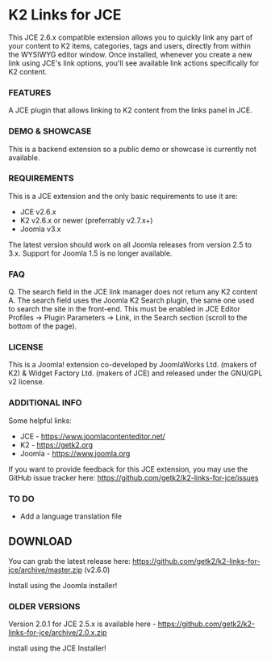 K2 Links for JCE
=========

This JCE 2.6.x compatible extension allows you to quickly link any part of your content to K2 items, categories, tags and users, directly from within the WYSIWYG editor window. Once installed, whenever you create a new link using JCE's link options, you'll see available link actions specifically for K2 content.

### FEATURES
A JCE plugin that allows linking to K2 content from the links panel in JCE.

### DEMO & SHOWCASE
This is a backend extension so a public demo or showcase is currently not available.

### REQUIREMENTS
This is a JCE extension and the only basic requirements to use it are:

- JCE v2.6.x
- K2 v2.6.x or newer (preferrably v2.7.x+)
- Joomla v3.x

The latest version should work on all Joomla releases from version 2.5 to 3.x. Support for Joomla 1.5 is no longer available.

### FAQ
Q. The search field in the JCE link manager does not return any K2 content
A. The search field uses the Joomla K2 Search plugin, the same one used to search the site in the front-end. This must be enabled in JCE Editor Profiles -> Plugin Parameters -> Link, in the Search section (scroll to the bottom of the page).

### LICENSE
This is a Joomla! extension co-developed by JoomlaWorks Ltd. (makers of K2) & Widget Factory Ltd. (makers of JCE) and released under the GNU/GPL v2 license.

### ADDITIONAL INFO
Some helpful links:

- JCE - https://www.joomlacontenteditor.net/
- K2 - https://getk2.org
- Joomla - https://www.joomla.org

If you want to provide feedback for this JCE extension, you may use the GitHub issue tracker here: https://github.com/getk2/k2-links-for-jce/issues

### TO DO
- Add a language translation file

## DOWNLOAD
You can grab the latest release here: https://github.com/getk2/k2-links-for-jce/archive/master.zip (v2.6.0)

Install using the Joomla installer!

### OLDER VERSIONS

Version 2.0.1 for JCE 2.5.x is available here - https://github.com/getk2/k2-links-for-jce/archive/2.0.x.zip

install using the JCE Installer!
